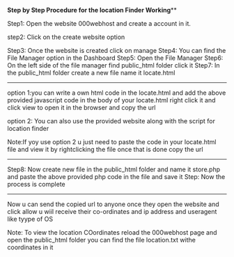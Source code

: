 **************************Step by Step Procedure for the location Finder Working****************************


Step1: Open the website 000webhost and create a account in it.


step2: Click on the create website option 


Step3: Once the website is created click on manage 
Step4: You can find the File Manager option in the Dashboard
Step5: Open the File Manager
Step6: On the left side of the file manager find public_html folder click it
Step7: In the public_html folder create a new file name it locate.html
*******
option 1:you can write a own html code in the locate.html and add the above provided javascript code in the body of your locate.html right click it and click view to open it in the browser and copy the url 


                                                  
option 2: You can also use the provided website along with the script for location finder  


Note:If yoy use option 2 u just need to paste the code in your locate.html file and view it by rightclicking the file once that is done copy the url
********************

Step8: Now create new file in the public_html folder and name it store.php and paste the above provided php code in the file and save it 
Step: Now the process is complete


********************
Now u can send the copied url to anyone once they open the website and click allow u wiil receive their co-ordinates and ip address and useragent like tyype of OS

Note: To view the location COordinates reload the 000webhost page and open the public_html folder you can find the file location.txt withe coordinates in it 
